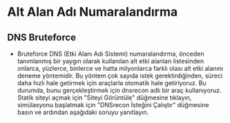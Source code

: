 # Alt Alan Adı Numaralandırma
## DNS Bruteforce
- Bruteforce DNS (Etki Alanı Adı Sistemi) numaralandırma, önceden tanımlanmış bir yaygın olarak kullanılan alt etki alanları listesinden onlarca, yüzlerce, binlerce ve hatta milyonlarca farklı olası alt etki alanını deneme yöntemidir. Bu yöntem çok sayıda istek gerektirdiğinden, süreci daha hızlı hale getirmek için araçlarla otomatik hale getiriyoruz. Bu durumda, bunu gerçekleştirmek için dnsrecon adlı bir araç kullanıyoruz. Statik siteyi açmak için "Siteyi Görüntüle" düğmesine tıklayın, simülasyonu başlatmak için "DNSrecon İsteğini Çalıştır" düğmesine basın ve ardından aşağıdaki soruyu yanıtlayın.
